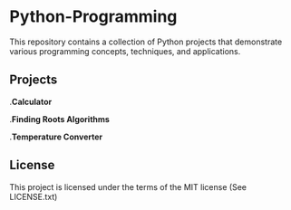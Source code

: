 # Python-Programming

This repository contains a collection of Python projects that demonstrate various programming concepts, techniques, and applications.

## Projects

.**Calculator**

.**Finding Roots Algorithms**

.**Temperature Converter**


## License

This project is licensed under the terms of the MIT license (See LICENSE.txt)
